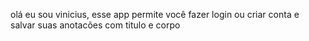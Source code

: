 olá eu sou vinicius, esse app permite você fazer login ou criar conta e salvar suas anotacões com titulo e corpo 

